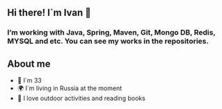 ## Hi there! I`m Ivan 👋 
### I’m working with Java, Spring, Maven, Git, Mongo DB, Redis, MYSQL and etc. You can see my works in the repositories.


## About me
- 👨 I`m 33
- 🌍 I`m living in Russia at the moment
- 🌲 I love outdoor activities and reading books

<!--
**sintez89/sintez89** is a ✨ _special_ ✨ repository because its `README.md` (this file) appears on your GitHub profile.

Here are some ideas to get you started:

- 🔭 I’m currently working on ...
- 🌱 I’m currently learning ...
- 👯 I’m looking to collaborate on ...
- 🤔 I’m looking for help with ...
- 💬 Ask me about ...
- 📫 How to reach me: ...
- 😄 Pronouns: ...
- ⚡ Fun fact: ...
-->
